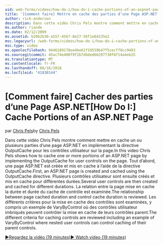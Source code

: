 ```yaml
---
uid: web-forms/videos/how-do-i/how-do-i-cache-portions-of-an-aspnet-page
title: '[Comment faire] Mettre en cache des parties d’une Page ASP.NET | Microsoft Docs'
author: rick-anderson
description: Dans cette vidéo Chris Pels montre comment mettre en cache un ou plusieurs parties d’une page ASP.NET en implémentant la directive OutputCache pour les contrôles utilisateur sur la page. Tout d’abord, un...
ms.author: riande
ms.date: 02/12/2009
ms.assetid: b20b2b30-a557-4567-8e27-56f1e04235e2
msc.legacyurl: /web-forms/videos/how-do-i/how-do-i-cache-portions-of-an-aspnet-page
msc.type: video
ms.openlocfilehash: 9446109178ee4be61f19559b47f5cecff8cc9483
ms.sourcegitcommit: 45ac74e400f9f2b7dbded66297730f6f14a4eb25
ms.translationtype: MT
ms.contentlocale: fr-FR
ms.lasthandoff: 08/16/2018
ms.locfileid: "41830144"
---
```

<a name="how-do-i-cache-portions-of-an-aspnet-page"></a><span data-ttu-id="99ed9-104">[Comment faire] Cacher des parties d’une Page ASP.NET</span><span class="sxs-lookup"><span data-stu-id="99ed9-104">[How Do I:] Cache Portions of an ASP.NET Page</span></span>
====================
<span data-ttu-id="99ed9-105">par [Chris Pels](https://twitter.com/chrispels)</span><span class="sxs-lookup"><span data-stu-id="99ed9-105">by [Chris Pels](https://twitter.com/chrispels)</span></span>

<span data-ttu-id="99ed9-106">Dans cette vidéo Chris Pels montre comment mettre en cache un ou plusieurs parties d’une page ASP.NET en implémentant la directive OutputCache pour les contrôles utilisateur sur la page.</span><span class="sxs-lookup"><span data-stu-id="99ed9-106">In this video Chris Pels shows how to cache one or more portions of an ASP.NET page by implementing the OutputCache for user controls on the page.</span></span> <span data-ttu-id="99ed9-107">Tout d’abord, une page ASP.NET est créée et mis en cache à l’aide de la directive OutputCache.</span><span class="sxs-lookup"><span data-stu-id="99ed9-107">First, an ASP.NET page is created and cached using the OutputCache directive.</span></span> <span data-ttu-id="99ed9-108">Plusieurs contrôles utilisateur sont ensuite créés et mis en cache pour différentes durées.</span><span class="sxs-lookup"><span data-stu-id="99ed9-108">Several user controls are then created and cached for different durations.</span></span> <span data-ttu-id="99ed9-109">La relation entre la page mise en cache la durée et durée du cache de contrôle est examinée.</span><span class="sxs-lookup"><span data-stu-id="99ed9-109">The relationship between page cached duration and control cache duration is reviewed.</span></span> <span data-ttu-id="99ed9-110">Les différents critères pour la mise en cache des contrôles sont examinées, y compris un exemple de VaryByControl où des contrôles utilisateur imbriqués peuvent contrôler la mise en cache de leurs contrôles parent.</span><span class="sxs-lookup"><span data-stu-id="99ed9-110">The different criteria for caching controls are reviewed including an example of VaryByControl where nested user controls can control caching of their parent controls.</span></span>

[<span data-ttu-id="99ed9-111">&#9654;Regardez la vidéo (19 minutes)</span><span class="sxs-lookup"><span data-stu-id="99ed9-111">&#9654; Watch video (19 minutes)</span></span>](https://channel9.msdn.com/Blogs/ASP-NET-Site-Videos/how-do-i-cache-portions-of-an-aspnet-page)
